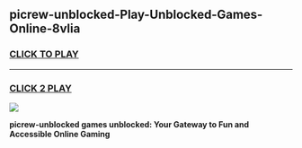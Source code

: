 
## picrew-unblocked-Play-Unblocked-Games-Online-8vlia
<h3>
<a href="https://premium76.site?title=picrew-unblocked&ref=25A">CLICK TO PLAY</a></h3>
<hr>

<h3>
<a href="https://premium76.site?title=picrew-unblocked&ref=25A">CLICK 2 PLAY</a>
  
</h3>

<a href="https://premium76.site?title=picrew-unblocked&ref=25A"><img src="https://clearcache.store/games.png"></a>


**picrew-unblocked games unblocked: Your Gateway to Fun and Accessible Online Gaming**
